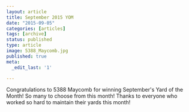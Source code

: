 ```yaml
---
layout: article
title: September 2015 YOM
date: "2015-09-05"
categories: [articles]
tags: [archive]
status: published
type: article
image: 5388_Maycomb.jpg
published: true
meta:
  _edit_last: '1'

---
```


Congratulations to 5388 Maycomb for winning September's Yard of the Month! So many to choose from this month! Thanks to everyone who worked so hard to maintain their yards this month!
